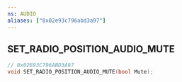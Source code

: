 ```yaml
---
ns: AUDIO
aliases: ["0x02e93c796abd3a97"]
---
```

## SET_RADIO_POSITION_AUDIO_MUTE

```c
// 0x02E93C796ABD3A97
void SET_RADIO_POSITION_AUDIO_MUTE(bool Mute);
```
